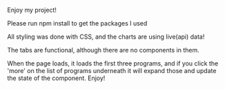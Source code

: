 Enjoy my project!

Please run npm install to get the packages I used

All styling was done with CSS, and the charts are using live(api) data!

The tabs are functional, although there are no components in them.

When the page loads, it loads the first three programs, and if you click the 'more' on the list of programs underneath it will expand those and update the state of the component. Enjoy!
